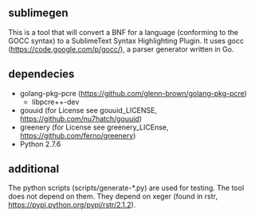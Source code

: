 sublimegen
---------------

This is a tool that will convert a BNF for a language (conforming to the GOCC syntax) to a
SublimeText Syntax Highlighting Plugin. It uses gocc (https://code.google.com/p/gocc/), a parser generator written in Go.


dependecies
---------------

- golang-pkg-pcre (https://github.com/glenn-brown/golang-pkg-pcre)
    - libpcre++-dev
- gouuid (for License see gouuid_LICENSE, https://github.com/nu7hatch/gouuid)
- greenery (for License see greenery_LICEnse, https://github.com/ferno/greenery)
- Python 2.7.6


additional
---------------

The python scripts (scripts/generate-*.py) are used for testing. The tool does not depend on them.
They depend on xeger (found in rstr, https://pypi.python.org/pypi/rstr/2.1.2).